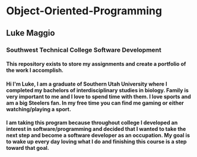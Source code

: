 # Object-Oriented-Programming
## Luke Maggio
### Southwest Technical College Software Development
#### This repository exists to store my assignments and create a portfolio of the work I accomplish.
#### Hi I'm Luke, I am a graduate of Southern Utah University where I completed my bachelors of interdisciplinary studies in biology. Family is very important to me and I love to spend time with them. I love sports and am a big Steelers fan. In my free time you can find me gaming or either watching/playing a sport.  
#### I am taking this program because throughout college I developed an interest in software/programming and decided that I wanted to take the next step and become a software developer as an occupation. My goal is to wake up every day loving what I do and finishing this course is a step toward that goal. 
